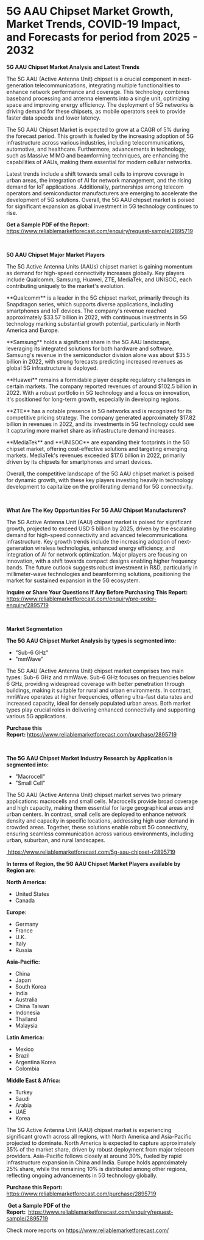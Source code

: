 <p><h1>5G AAU Chipset Market Growth, Market Trends, COVID-19 Impact, and Forecasts for period from 2025 - 2032</h1></p><p><strong>5G AAU Chipset Market Analysis and Latest Trends</strong></p>
<p><p>The 5G AAU (Active Antenna Unit) chipset is a crucial component in next-generation telecommunications, integrating multiple functionalities to enhance network performance and coverage. This technology combines baseband processing and antenna elements into a single unit, optimizing space and improving energy efficiency. The deployment of 5G networks is driving demand for these chipsets, as mobile operators seek to provide faster data speeds and lower latency.</p><p>The 5G AAU Chipset Market is expected to grow at a CAGR of 5% during the forecast period. This growth is fueled by the increasing adoption of 5G infrastructure across various industries, including telecommunications, automotive, and healthcare. Furthermore, advancements in technology, such as Massive MIMO and beamforming techniques, are enhancing the capabilities of AAUs, making them essential for modern cellular networks.</p><p>Latest trends include a shift towards small cells to improve coverage in urban areas, the integration of AI for network management, and the rising demand for IoT applications. Additionally, partnerships among telecom operators and semiconductor manufacturers are emerging to accelerate the development of 5G solutions. Overall, the 5G AAU chipset market is poised for significant expansion as global investment in 5G technology continues to rise.</p></p>
<p><strong>Get a Sample PDF of the Report:&nbsp;</strong> <a href="https://www.reliablemarketforecast.com/enquiry/request-sample/2895719?utm_campaign=2821&utm_medium=2&utm_source=Github&utm_content=ia&utm_term=15032025&utm_id=5g-aau-chipset">https://www.reliablemarketforecast.com/enquiry/request-sample/2895719</a></p>
<p>&nbsp;</p>
<p><strong>5G AAU Chipset Major Market Players</strong></p>
<p><p>The 5G Active Antenna Units (AAUs) chipset market is gaining momentum as demand for high-speed connectivity increases globally. Key players include Qualcomm, Samsung, Huawei, ZTE, MediaTek, and UNISOC, each contributing uniquely to the market's evolution.</p><p>**Qualcomm** is a leader in the 5G chipset market, primarily through its Snapdragon series, which supports diverse applications, including smartphones and IoT devices. The company's revenue reached approximately $33.57 billion in 2022, with continuous investments in 5G technology marking substantial growth potential, particularly in North America and Europe.</p><p>**Samsung** holds a significant share in the 5G AAU landscape, leveraging its integrated solutions for both hardware and software. Samsung's revenue in the semiconductor division alone was about $35.5 billion in 2022, with strong forecasts predicting increased revenues as global 5G infrastructure is deployed.</p><p>**Huawei** remains a formidable player despite regulatory challenges in certain markets. The company reported revenues of around $102.5 billion in 2022. With a robust portfolio in 5G technology and a focus on innovation, it's positioned for long-term growth, especially in developing regions.</p><p>**ZTE** has a notable presence in 5G networks and is recognized for its competitive pricing strategy. The company generated approximately $17.82 billion in revenues in 2022, and its investments in 5G technology could see it capturing more market share as infrastructure demand increases.</p><p>**MediaTek** and **UNISOC** are expanding their footprints in the 5G chipset market, offering cost-effective solutions and targeting emerging markets. MediaTek's revenues exceeded $17.6 billion in 2022, primarily driven by its chipsets for smartphones and smart devices.</p><p>Overall, the competitive landscape of the 5G AAU chipset market is poised for dynamic growth, with these key players investing heavily in technology development to capitalize on the proliferating demand for 5G connectivity.</p></p>
<p>&nbsp;</p>
<p><strong>What Are The Key Opportunities For 5G AAU Chipset Manufacturers?</strong></p>
<p><p>The 5G Active Antenna Unit (AAU) chipset market is poised for significant growth, projected to exceed USD 5 billion by 2025, driven by the escalating demand for high-speed connectivity and advanced telecommunications infrastructure. Key growth trends include the increasing adoption of next-generation wireless technologies, enhanced energy efficiency, and integration of AI for network optimization. Major players are focusing on innovation, with a shift towards compact designs enabling higher frequency bands. The future outlook suggests robust investment in R&D, particularly in millimeter-wave technologies and beamforming solutions, positioning the market for sustained expansion in the 5G ecosystem.</p></p>
<p><strong>Inquire or Share Your Questions If Any Before Purchasing This Report:</strong> <a href="https://www.reliablemarketforecast.com/enquiry/pre-order-enquiry/2895719?utm_campaign=2821&utm_medium=2&utm_source=Github&utm_content=ia&utm_term=15032025&utm_id=5g-aau-chipset">https://www.reliablemarketforecast.com/enquiry/pre-order-enquiry/2895719</a></p>
<p>&nbsp;</p>
<p><strong>Market Segmentation</strong></p>
<p><strong>The 5G AAU Chipset Market Analysis by types is segmented into:</strong></p>
<p><ul><li>"Sub-6 GHz"</li><li>"mmWave"</li></ul></p>
<p><p>The 5G AAU (Active Antenna Unit) chipset market comprises two main types: Sub-6 GHz and mmWave. Sub-6 GHz focuses on frequencies below 6 GHz, providing widespread coverage with better penetration through buildings, making it suitable for rural and urban environments. In contrast, mmWave operates at higher frequencies, offering ultra-fast data rates and increased capacity, ideal for densely populated urban areas. Both market types play crucial roles in delivering enhanced connectivity and supporting various 5G applications.</p></p>
<p><strong>Purchase this Report:&nbsp;</strong><a href="https://www.reliablemarketforecast.com/purchase/2895719?utm_campaign=2821&utm_medium=2&utm_source=Github&utm_content=ia&utm_term=15032025&utm_id=5g-aau-chipset">https://www.reliablemarketforecast.com/purchase/2895719</a></p>
<p>&nbsp;</p>
<p><strong>The 5G AAU Chipset Market Industry Research by Application is segmented into:</strong></p>
<p><ul><li>"Macrocell"</li><li>"Small Cell"</li></ul></p>
<p><p>The 5G AAU (Active Antenna Unit) chipset market serves two primary applications: macrocells and small cells. Macrocells provide broad coverage and high capacity, making them essential for large geographical areas and urban centers. In contrast, small cells are deployed to enhance network density and capacity in specific locations, addressing high user demand in crowded areas. Together, these solutions enable robust 5G connectivity, ensuring seamless communication across various environments, including urban, suburban, and rural landscapes.</p></p>
<p><a href="https://www.reliablemarketforecast.com/5g-aau-chipset-r2895719?utm_campaign=2821&utm_medium=2&utm_source=Github&utm_content=ia&utm_term=15032025&utm_id=5g-aau-chipset">&nbsp;https://www.reliablemarketforecast.com/5g-aau-chipset-r2895719</a></p>
<p><strong>In terms of Region, the 5G AAU Chipset Market Players available by Region are:</strong></p>
<p>
    <p> <strong> North America: </strong>
        <ul>
            <li>United States</li>
            <li>Canada</li>
        </ul>
        </p> 
    <p> <strong> Europe: </strong>
        <ul>
            <li>Germany</li>
            <li>France</li>
            <li>U.K.</li>
            <li>Italy</li>
            <li>Russia</li>
        </ul>
        </p> 
    <p> <strong> Asia-Pacific: </strong>
        <ul>
            <li>China</li>
            <li>Japan</li>
            <li>South Korea</li>
            <li>India</li>
            <li>Australia</li>
            <li>China Taiwan</li>
            <li>Indonesia</li>
            <li>Thailand</li>
            <li>Malaysia</li>
        </ul>
        </p> 
    <p> <strong> Latin America: </strong>
        <ul>
            <li>Mexico</li>
            <li>Brazil</li>
            <li>Argentina Korea</li>
            <li>Colombia</li>
        </ul>
        </p> 
    <p> <strong> Middle East & Africa: </strong>
        <ul>
            <li>Turkey</li>
            <li>Saudi</li>
            <li>Arabia</li>
            <li>UAE</li>
            <li>Korea</li>
        </ul>
    </p>
    </p>
<p><p>The 5G Active Antenna Unit (AAU) chipset market is experiencing significant growth across all regions, with North America and Asia-Pacific projected to dominate. North America is expected to capture approximately 35% of the market share, driven by robust deployment from major telecom providers. Asia-Pacific follows closely at around 30%, fueled by rapid infrastructure expansion in China and India. Europe holds approximately 25% share, while the remaining 10% is distributed among other regions, reflecting ongoing advancements in 5G technology globally.</p></p>
<p><strong>Purchase this Report: </strong><a href="https://www.reliablemarketforecast.com/purchase/2895719?utm_campaign=2821&utm_medium=2&utm_source=Github&utm_content=ia&utm_term=15032025&utm_id=5g-aau-chipset">https://www.reliablemarketforecast.com/purchase/2895719</a></p>
<p>&nbsp;<strong>Get a Sample PDF of the Report:&nbsp;&nbsp;</strong><a href="https://www.reliablemarketforecast.com/enquiry/request-sample/2895719?utm_campaign=2821&utm_medium=2&utm_source=Github&utm_content=ia&utm_term=15032025&utm_id=5g-aau-chipset">https://www.reliablemarketforecast.com/enquiry/request-sample/2895719</a></p>
<p><strong></strong></p>
<p>Check more reports on <a href="https://www.reliablemarketforecast.com/?utm_campaign=2821&utm_medium=2&utm_source=Github&utm_content=ia&utm_term=15032025&utm_id=5g-aau-chipset">https://www.reliablemarketforecast.com/</a></p>